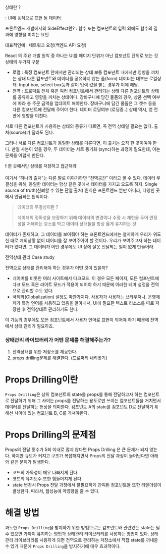 상태란 ?

: UI에 동적으로 표현 될 데이터

프론트엔드 개발에서의 SideEffect란?
: 함수 또는 컴포넌트의 입력 외에도 함수의 결과에 영향을 미치는 요인

대표적인예 : 네트워크 요청(백엔드 API 요청)

React 의 주요 개발 원칙 중 하나는 UI를 페이지 단위가 아닌 컴포넌트 단위로 보는 것
상태의 두가지 구분

- 로컬 : 특정 컴포넌트 안에서만 관리되는 상태
  보통 컴포넌트 내에서만 영향을 끼치는 상태
  다른 컴포넌트와 데이터를 공유하지 않는 폼(form) 데이터는 대부분 로컬상태.
  Input box, select box등과 같이 입력 값을 받는 경우가 이에 해당.
- 전역 : 프로덕트 전체 혹은 여러 컴포넌트에서 관리되는 상태
  다른 컴포넌트와 상태를 공유하고 영향을 끼치는 상태이다. 장바구니에 담긴 물품의 경우, 상품 선택 여부에 따라 총 주문 금액을 업데이트 해야한다. 장바구니에 담긴 물품은 그 갯수 등을 다른 컴포넌트에 전달해 주어야 한다. 데이터 로딩여부 (로딩중..) 상태 역시, 앱 전반에 영향을 미친다.

서로 다른 컴포넌트가 사용하는 상태의 종류가 다르면, 꼭 전역 상태일 필요는 없다. 출처(source)가 달라도 된다.

그러나 서로 다른 컴포넌트가 동일한 상태를 다룬다면, 이 출처는 오직 한 곳이여야 한다. 만일 사본이 있을 경우, 두 데이터는 서로 동기화 (sync)하는 과정이 필요한데, 이는 문제를 어렵게 만든다.

❗️ 한 곳에서만 상태를 저장하고 접근해라

여기서 “하나의 출처”는 다른 말로 이야기하면 “전역공간” 이라고 볼 수 있다. 데이터 무결성을 위해, 동일한 데이터는 항상 같은 곳에서 데이터를 가지고 오도록 하자. Single source of truth(신뢰할 수 있는 단일 출처) 원칙은 프론트엔드 뿐만 아니라, 다양한 곳에서 언급되는 원칙이다.

> 데이터의 무결성이란 ?
>
> 데이터의 정확성을 보장하기 위해 데이터의 변경이나 수정 시 제한을 두어 안정성을 저해하는 요소를 막고 데이터 상태들을 항상 옳게 유지하는 것

데이터가 존재하고, 그 데이터를 보여줘야 하는 프론트엔드에서는 철저하게 우리가 위도한 대로 예외상황 없이 데이터를 잘 보여주어야 할 것이다. 우리가 보여주고자 하는 데이터가 있다면, 그 데이터가 어떤 경우에도 UI 상에 잘못 전달되는 일이 없게 만들어라.

전역상태 관리 Case study

전역으로 상태를 관리해야 하는 경우가 어떤 것이 있을까?

- 네이버를 비롯한 여러 사이트에서 다크모드. 이 경우 모든 페이지, 모든 컴포넌트에 다크 모드 혹은 라이트 모드가 적용이 되어야 하기 때문에 이러한 테마 설정을 전역으로 관리할 수도 있다.
- 국제화(Globalization) 설정도 마찬가지다. 사용자가 사용하는 브라우저나, 운영체제가 특정 언어를 사용하고 있음을 알아내서, UI에 필요한 텍스트 리소스를 따로 저장한 후 전역상태로 관리하기도 한다.

이 기능의 경우에도 모든 컴포넌트에서 사용자 언어로 표현이 되어야 하기 때문에 전역에서 상태 관리가 필요하죠.

### 상태관리 라이브러리가 어떤 문제를 해결해주는가?

1. 전역상태를 위한 저장소를 제공한다.
2. props drilling문제를 해결한다. (프로퍼티 내려꽂기)

# **Props Drilling이란**

`Props Drilling`은 상위 컴포넌트의 state를 props를 통해 전달하고자 하는 컴포넌트로 전달하기 위해 그 사이는 props를 전달하는 용도로만 쓰이는 컴포넌트들을 거치면서 데이터를 전달하는 현상을 의미한다. 컴포넌트 A의 state를 컴포넌트 D로 전달하기 위해선 사이에 있는 컴포넌트 B, C를 거쳐야한다.

# **Props Drilling의 문제점**

Props의 전달 횟수가 5회 이내로 많지 않다면 Props Drilling 은 큰 문제가 되지 않는다. 하지만 규모가 커지고 구조가 복잡해지면서 Props의 전달 과정이 늘어난다면 아래와 같은 문제가 발생한다.

- 코드의 가독성이 매우 나빠지게 된다.
- 코드의 유지보수 또한 힘들어지게 된다.
- state 변경시 Props 전달 과정에서 불필요하게 관여된 컴포넌트들 또한 리렌더링이 발생한다.
  따라서, 웹성능에 악영향을 줄 수 있다.

# **해결 방법**

과도한 `Props Drilling`을 방지하기 위한 방법으로는 컴포넌트와 관련있는 state는 될 수 있으면 가까이 유지하는 방법과 상태관리 라이브러리를 사용하는 방법이 있다. 상태관리 라이브러리를 사용하게 되면 전역으로 관리하는 저장소에서 직접 state를 꺼내쓸 수 있기 때문에 `Props Drilling`을 방지하기에 매우 효과적이다.
